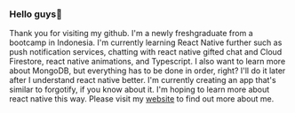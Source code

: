 ### Hello guys👋

Thank you for visiting my github. I'm a newly freshgraduate from a bootcamp in Indonesia. I'm currently learning React Native further such as push notification services, chatting with react native gifted chat and Cloud Firestore, react native animations, and Typescript. I also want to learn more about MongoDB, but everything has to be done in order, right? I'll do it later after I understand react native better. I'm currently creating an app that's similar to forgotify, if you know about it. I'm hoping to learn more about react native this way. Please visit my [website](https://afnabdillah.github.io) to find out more about me.

<!--
**afnabdillah/afnabdillah** is a ✨ _special_ ✨ repository because its `README.md` (this file) appears on your GitHub profile.

Here are some ideas to get you started:

- 🔭 I’m currently working on ...
- 🌱 I’m currently learning ...
- 👯 I’m looking to collaborate on ...
- 🤔 I’m looking for help with ...
- 💬 Ask me about ...
- 📫 How to reach me: ...
- 😄 Pronouns: ...
- ⚡ Fun fact: ...
-->

